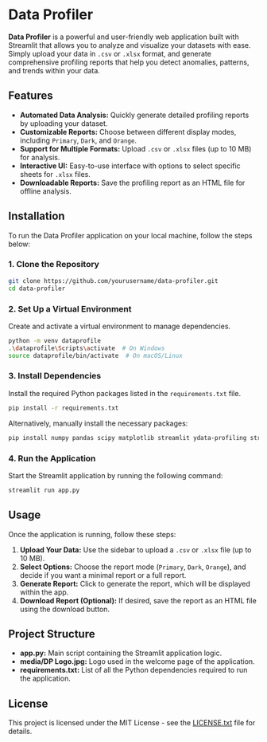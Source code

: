 # **Data Profiler**

**Data Profiler** is a powerful and user-friendly web application built with Streamlit that allows you to analyze and visualize your datasets with ease. Simply upload your data in `.csv` or `.xlsx` format, and generate comprehensive profiling reports that help you detect anomalies, patterns, and trends within your data.

## **Features**

- **Automated Data Analysis:** Quickly generate detailed profiling reports by uploading your dataset.
- **Customizable Reports:** Choose between different display modes, including `Primary`, `Dark`, and `Orange`.
- **Support for Multiple Formats:** Upload `.csv` or `.xlsx` files (up to 10 MB) for analysis.
- **Interactive UI:** Easy-to-use interface with options to select specific sheets for `.xlsx` files.
- **Downloadable Reports:** Save the profiling report as an HTML file for offline analysis.

## **Installation**

To run the Data Profiler application on your local machine, follow the steps below:

### **1. Clone the Repository**

```bash
git clone https://github.com/yourusername/data-profiler.git
cd data-profiler
```

### **2. Set Up a Virtual Environment**

Create and activate a virtual environment to manage dependencies.

```bash
python -m venv dataprofile
.\dataprofile\Scripts\activate  # On Windows
source dataprofile/bin/activate  # On macOS/Linux
```

### **3. Install Dependencies**

Install the required Python packages listed in the `requirements.txt` file.

```bash
pip install -r requirements.txt
```

Alternatively, manually install the necessary packages:

```bash
pip install numpy pandas scipy matplotlib streamlit ydata-profiling streamlit-pandas-profiling openpyxl xlrd
```

### **4. Run the Application**

Start the Streamlit application by running the following command:

```bash
streamlit run app.py
```

## **Usage**

Once the application is running, follow these steps:

1. **Upload Your Data:** Use the sidebar to upload a `.csv` or `.xlsx` file (up to 10 MB).
2. **Select Options:** Choose the report mode (`Primary`, `Dark`, `Orange`), and decide if you want a minimal report or a full report.
3. **Generate Report:** Click to generate the report, which will be displayed within the app.
4. **Download Report (Optional):** If desired, save the report as an HTML file using the download button.

## **Project Structure**

- **app.py:** Main script containing the Streamlit application logic.
- **media/DP Logo.jpg:** Logo used in the welcome page of the application.
- **requirements.txt:** List of all the Python dependencies required to run the application.

## **License**

This project is licensed under the MIT License - see the [LICENSE.txt](LICENSE.txt) file for details.
